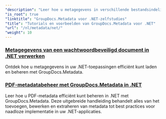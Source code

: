 ```yaml
---
"description": "Leer hoe u metagegevens in verschillende bestandsindelingen kunt bewerken, met gedetailleerde voorbeelden en stapsgewijze instructies."
"is_root": true
"linktitle": "GroupDocs.Metadata voor .NET-zelfstudies"
"title": "Tutorials en voorbeelden van GroupDocs.Metadata voor .NET"
"url": "/nl/metadata/net/"
"weight": 10
---
```


### [Metagegevens van een wachtwoordbeveiligd document in .NET verwerken](./load-metadata/)
Ontdek hoe u metagegevens in uw .NET-toepassingen efficiënt kunt laden en beheren met GroupDocs.Metadata.
### [PDF-metadatabeheer met GroupDocs.Metadata in .NET](./pdf-metadata-management/)
Leer hoe u PDF-metadata efficiënt kunt beheren in .NET met GroupDocs.Metadata. Deze uitgebreide handleiding behandelt alles van het toevoegen, bewerken en extraheren van metadata tot best practices voor naadloze implementatie in uw .NET-applicaties.